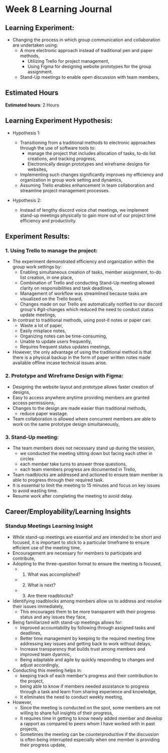 # Week 8 Learning Journal <br/>

## Learning Experiment:
* Changing the process in which group communication and collaboration are undertaken using:
  * A more electronic approach instead of traditional pen and paper methods,
    * Utilizing Trello for project management,
    * Using Figma for designing website prototypes for the group assignment.
  * Stand-Up meetings to enable open discussion with team members,

## Estimated Hours
**Estimated hours**: 2 Hours

## Learning Experiment Hypothesis: 
- Hypothesis 1:
  - Transitioning from a traditional methods to electronic approaches through the use of software tools to:
    - manage the project that includes allocation of tasks, to-do list creations, and tracking progress,
    - Electronically design prototypes and wireframe designs for websites,
  - Implementing such changes significantly improves my efficiency and organization in group work setting and dynamics,
  - Assuming Trello enables enhancement in team collaboration and streamline project management processes.
  
- Hypothesis 2:
  - Instead of lengthy discord voice chat meetings, we implement stand-up meetings physically to gain more out of our project time efficiency and productivity.
  
  
## Experiment Results: 
### 1. Using Trello to manage the project: 
  - The experiment demonstrated efficiency and organization within the group work settings by:
    - Enabling simultaneous creation of tasks, member assignment, to-do list creation, in one place,
    - Combination of Trello and conducting Stand-Up meeting allowed clarity on responsibilities and task deadlines,
    - Management of workflow was streamlined because tasks are visualized on the Trello board,
    - Changes made on our Trello are automatically notified to our discord group's #git-changes which reduced the need to conduct status update meetings,
  - In contrast to traditional methods, using post-it notes or paper can:
    - Waste a lot of paper,
    - Easily misplace notes,
    - Organizing notes can be time-consuming,
    - Unable to update users frequently,
    - Requires frequent status updates meetings,
  - However, the only advantage of using the traditional method is that there is a physical backup in the form of paper written notes made available offline incase technical issues arise.
 
### 2. Prototype and Wireframe Design with Figma:
  - Designing the website layout and prototype allows faster creation of designs,
  - Easy to access anywhere anytime providing members are granted access permissions,
  - Changes to the design are made easier than traditional methods,
    - reduce paper wastage.
  - Team collaboration is allowed where concurrent members are able to work on the same prototype design simultaneously,

### 3. Stand-Up meeting:
  - The team members does not necessary stand up during the session,
    - we conducted the meeting sitting down but facing each other in circles
    - each member take turns to answer three questions,
    - each team members progress are documented in Trello,
  - Team roadblocks are addressed and actioned to ensure team member is able to progress through their required task.
  - It is essential to limit the meeting to 15 minutes and focus on key issues to avoid wasting time.
  - Resume work after completing the meeting to avoid delay.
    

## Career/Employability/Learning Insights

### Standup Meetings Learning Insight<br>
  - While stand-up meetings are essential and are intended to be short and focused, it is important to stick to a particular timeframe to ensure efficient use of the meeting time,
  - Encouragement are necessary for members to participate and contribute,
  - Adopting to the three-question format to ensure the meeting is focused, 
    - 1. What was accomplished?
    - 2. What is next?
    - 3. Are there roadblocks?
  - Identifying roadblocks among members allow us to address and resolve their issues immediately,
    - This encourages them to be more transparent with their progress status and any issues they face,
  - Being familiarized with stand-up meetings allows for: 
    - Improved accountability by following through assigned tasks and deadlines,
    - Better time management by keeping to the required meeting time addressing key issues and getting back to work without delays,
    - Increase transparency that builds trust among members and improved team dyanmic,
    - Being adaptable and agile by quickly responding to changes and adjust accordingly,
  - Conducting this meeting helps in:
    - keeping track of each member's progress and their contribution to the project,
    - being able to know if members needed assistance to progress through a task and learn from sharing experience and knowledge,
    - It eliminates the need to conduct weekly meeting,
  - However,
    - Since the meeting is conducted on the spot, some members are not willing to share full insights of their progress,
    - It requires time in getting to know newly added member and develop a rapport as compared to peers whom I have worked with in past projects,
    - Sometimes the meeting can be counterproductive if the discussion is often being interrupted especially when one member is providing their progress update,



